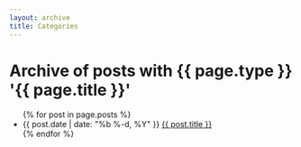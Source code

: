 ```yaml
---
layout: archive 
title: Categories
---
```


<h1>Archive of posts with {{ page.type }} '{{ page.title }}'</h1>
<ul class="posts">
  {% for post in page.posts %}
    <li>
      <span class="post-date">{{ post.date | date: "%b %-d, %Y" }}</span>
      <a class="post-link" href="{{ post.url | relative_url }}">{{ post.title }}</a>
    </li>
  {% endfor %}
</ul>
